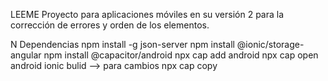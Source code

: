 LEEME
Proyecto para aplicaciones móviles en su versión 2 para la corrección de errores y orden de los elementos.

N
Dependencias
npm install -g json-server
npm install @ionic/storage-angular
npm install @capacitor/android
npx cap add android
npx cap open android
ionic bulid --> para cambios
npx cap copy 